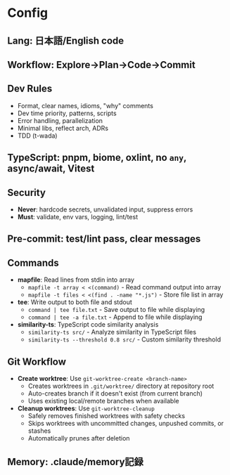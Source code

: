 # Config

## Lang: 日本語/English code

## Workflow: Explore→Plan→Code→Commit

## Dev Rules
- Format, clear names, idioms, "why" comments
- Dev time priority, patterns, scripts
- Error handling, parallelization
- Minimal libs, reflect arch, ADRs
- TDD (t-wada)

## TypeScript: pnpm, biome, oxlint, no `any`, async/await, Vitest

## Security
- **Never**: hardcode secrets, unvalidated input, suppress errors
- **Must**: validate, env vars, logging, lint/test

## Pre-commit: test/lint pass, clear messages

## Commands
- **mapfile**: Read lines from stdin into array
  - `mapfile -t array < <(command)` - Read command output into array
  - `mapfile -t files < <(find . -name "*.js")` - Store file list in array
- **tee**: Write output to both file and stdout
  - `command | tee file.txt` - Save output to file while displaying
  - `command | tee -a file.txt` - Append to file while displaying
- **similarity-ts**: TypeScript code similarity analysis
  - `similarity-ts src/` - Analyze similarity in TypeScript files
  - `similarity-ts --threshold 0.8 src/` - Custom similarity threshold

## Git Workflow
- **Create worktree**: Use `git-worktree-create <branch-name>`
  - Creates worktrees in `.git/worktree/` directory at repository root
  - Auto-creates branch if it doesn't exist (from current branch)
  - Uses existing local/remote branches when available
- **Cleanup worktrees**: Use `git-worktree-cleanup`
  - Safely removes finished worktrees with safety checks
  - Skips worktrees with uncommitted changes, unpushed commits, or stashes
  - Automatically prunes after deletion

## Memory: .claude/memory記録